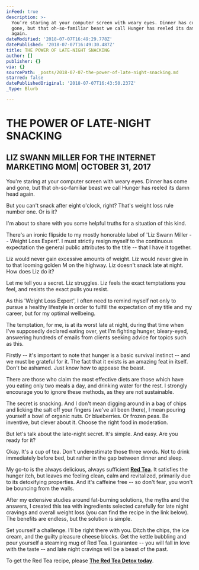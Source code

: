 ```yaml
---
inFeed: true
description: >-
  You’re staring at your computer screen with weary eyes. Dinner has come and
  gone, but that oh-so-familiar beast we call Hunger has reeled its damn head
  again.
dateModified: '2018-07-07T16:49:29.778Z'
datePublished: '2018-07-07T16:49:30.487Z'
title: THE POWER OF LATE-NIGHT SNACKING
author: []
publisher: {}
via: {}
sourcePath: _posts/2018-07-07-the-power-of-late-night-snacking.md
starred: false
datePublishedOriginal: '2018-07-07T16:43:50.237Z'
_type: Blurb

---
```

# THE POWER OF LATE-NIGHT SNACKING

## LIZ SWANN MILLER FOR THE INTERNET MARKETING MOM| OCTOBER 31, 2017

You're staring at your computer screen with weary eyes. Dinner has come and gone, but that oh-so-familiar beast we call Hunger has reeled its damn head again.

But you can't snack after eight o'clock, right? That's weight loss rule number one. Or is it?

I'm about to share with you some helpful truths for a situation of this kind.

There's an ironic flipside to my mostly honorable label of 'Liz Swann Miller -- Weight Loss Expert'. I must strictly resign myself to the continuous expectation the general public attributes to the title -- that I have it together.

Liz would never gain excessive amounts of weight. Liz would never give in to that looming golden M on the highway. Liz doesn't snack late at night. How does Liz do it?

Let me tell you a secret. Liz struggles. Liz feels the exact temptations you feel, and resists the exact pulls you resist.

As this 'Weight Loss Expert', I often need to remind myself not only to pursue a healthy lifestyle in order to fulfill the expectation of my title and my career, but for my optimal wellbeing.

The temptation, for me, is at its worst late at night, during that time when I've supposedly declared eating over, yet I'm fighting hunger, bleary-eyed, answering hundreds of emails from clients seeking advice for topics such as this.

Firstly -- it's important to note that hunger is a basic survival instinct -- and we must be grateful for it. The fact that it exists is an amazing feat in itself. Don't be ashamed. Just know how to appease the beast.

There are those who claim the most effective diets are those which have you eating only two meals a day, and drinking water for the rest. I strongly encourage you to ignore these methods, as they are not sustainable.

The secret is snacking. And I don't mean digging around in a bag of chips and licking the salt off your fingers (we've all been there), I mean pouring yourself a bowl of organic nuts. Or blueberries. Or frozen peas. Be inventive, but clever about it. Choose the right food in moderation.

But let's talk about the late-night secret. It's simple. And easy. Are you ready for it?

Okay. It's a cup of tea. Don't underestimate those three words. Not to drink immediately before bed, but rather in the gap between dinner and sleep.

My go-to is the always delicious, always sufficient **[Red Tea][0]**. It satisfies the hunger itch, but leaves me feeling clean, calm and revitalized, primarily due to its detoxifying properties. And it's caffeine free -- so don't fear, you won't be bouncing from the walls.

After my extensive studies around fat-burning solutions, the myths and the answers, I created this tea with ingredients selected carefully for late night cravings and overall weight loss (you can find the recipe in the link below). The benefits are endless, but the solution is simple.

Set yourself a challenge. I'll be right there with you. Ditch the chips, the ice cream, and the guilty pleasure cheese blocks. Get the kettle bubbling and pour yourself a steaming mug of Red Tea. I guarantee -- you will fall in love with the taste -- and late night cravings will be a beast of the past.

To get the Red Tea recipe, please **[The Red Tea Detox today][1]**.

[0]: http://bit.ly/2m2dg8R "Red Tea"
[1]: http://bit.ly/2m2dg8R "The Red Tea Detox"